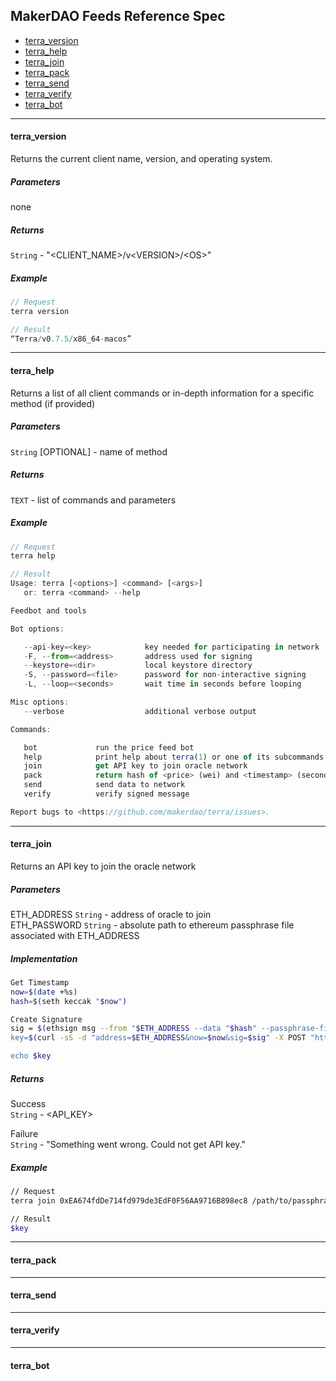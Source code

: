 ## MakerDAO Feeds Reference Spec

* [terra_version](#terra_version)
* [terra_help](#terra_help)
* [terra_join](#terra_join)
* [terra_pack](#terra_pack)
* [terra_send](#terra_send)
* [terra_verify](#terra_verify)
* [terra_bot](#terra_bot)

***

#### terra_version

Returns the current client name, version, and operating system.

##### Parameters
none

##### Returns

`String` - "<CLIENT_NAME>/v\<VERSION>/\<OS>"

##### Example
```js
// Request
terra version

// Result
“Terra/v0.7.5/x86_64-macos”
```

***

#### terra_help

Returns a list of all client commands or in-depth information for a specific method (if provided)

##### Parameters
`String` [OPTIONAL] - name of method

##### Returns

`TEXT` - list of commands and parameters

##### Example
```js
// Request
terra help 

// Result
Usage: terra [<options>] <command> [<args>]
   or: terra <command> --help

Feedbot and tools

Bot options:

   --api-key=<key>            key needed for participating in network
   -F, --from=<address>       address used for signing
   --keystore=<dir>           local keystore directory
   -S, --password=<file>      password for non-interactive signing
   -L, --loop=<seconds>       wait time in seconds before looping

Misc options:
   --verbose                  additional verbose output

Commands:

   bot             run the price feed bot
   help            print help about terra(1) or one of its subcommands
   join            get API key to join oracle network
   pack            return hash of <price> (wei) and <timestamp> (seconds)
   send            send data to network
   verify          verify signed message

Report bugs to <https://github.com/makerdao/terra/issues>.
```

***

#### terra_join

Returns an API key to join the oracle network

##### Parameters
ETH_ADDRESS `String` - address of oracle to join    
ETH_PASSWORD `String` - absolute path to ethereum passphrase file associated with ETH_ADDRESS    

##### Implementation
```bash
Get Timestamp   
now=$(date +%s)
hash=$(seth keccak "$now")

Create Signature    
sig = $(ethsign msg --from "$ETH_ADDRESS --data "$hash" --passphrase-file "$ETH_PASSWORD")
key=$(curl -sS -d "address=$ETH_ADDRESS&now=$now&sig=$sig" -X POST "https://dai-service.makerdao.com/token")

echo $key
```
##### Returns

Success   
`String` - <API_KEY>

Failure    
`String` - "Something went wrong. Could not get API key."


##### Example
```bash
// Request
terra join 0xEA674fdDe714fd979de3EdF0F56AA9716B898ec8 /path/to/passphrase/file

// Result
$key

```

***

#### terra_pack

***

#### terra_send

***

#### terra_verify

***

#### terra_bot
